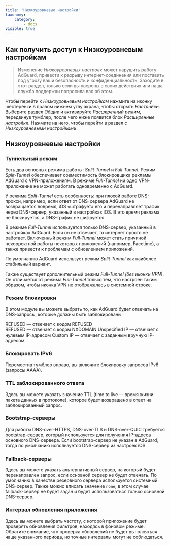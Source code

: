 ```yaml
---
title: 'Низкоуровневые настройки'
taxonomy:
    category:
        - docs
visible: true
---
```


## Как получить доступ к Низкоуровневым настройкам

> Изменение *Низкоуровневых настроек* может нарушить работу AdGuard, привести к разрыву интернет-соединения или поставить под угрозу ваши безопасность и конфиденциальность. Заходите в этот раздел, только если вы уверены в своих действиях или наша служба поддержки попросила вас об этом. 

Чтобы перейти к *Низкоуровневым настройкам* нажмите на иконку шестерёнки в правом нижнем углу экрана, чтобы открыть *Настройки*. Выберите раздел *Общие* и  активируйте *Расширенный режим*, передвинув тумблер, после чего ниже появится блок  *Расширенные настройки*. Нажмите на него, чтобы перейти в раздел с *Низкоуровневыми настройками*. 

## Низкоуровневые настройки

### Туннельный режим

Есть два основных режима работы: *Split-Tunnel* и *Full-Tunnel*. Режим *Split-Tunnel* обеспечивает совместимость блокировщика рекламы AdGuard с VPN-приложениям. В режиме *Full-Tunnel* ни одно VPN-приложение не может работать одновременно с AdGuard. 

У режима *Split-Tunnel* есть особенность: при плохой работе DNS-прокси, например, если ответ от DNS-сервера AdGuard не возвращается вовремя, iOS «штрафует» его и перенаправляет трафик через DNS-сервер, указанный в настройках iOS. В это время реклама не блокируется, а DNS-трафик не шифруется.

В режиме *Full-Tunnel* используется только DNS-сервер, указанный в настройках AdGuard. Если он не отвечает, то интернет просто не работает. Включенный режим *Full-Tunnel* может стать причиной некорректной работы некоторых приложений (например, Facetime), а также привести к проблемам с обновлением приложений.  

По умолчанию AdGuard использует режим *Split-Tunnel* как наиболее стабильный вариант. 

Также существует дополнительный режим *Full-Tunnel (без иконки VPN)*. Он отличается от режима *Full-Tunnel* только тем, что настроен таким образом, чтобы иконка VPN не отображалась в системной строке.

### Режим блокировки
	
В этом модуле вы можете выбрать то, как AdGuard будет отвечать на DNS-запросы, которые должны быть заблокированы:

REFUSED — отвечает с кодом REFUSED  
REFUSED — отвечает с кодом NXDOMAIN 
Unspecified IP — отвечает с нулевым IP-адресом 
Custom IP — отвечает с заданным вручную IP-адресом

### Блокировать IPv6
 	
Переместив тумблер вправо, вы включите блокировку запросов IPv6 (запросы AAAA). 

### TTL заблокированного ответа 
 
Здесь вы можете указать значение TTL (time to live — время жизни пакета данных в протоколе), которое будет возвращено в ответ на заблокированный запрос. 

### Bootstrap-серверы

Для работы DNS-over-HTTPS, DNS-over-TLS и DNS-over-QUIC требуется bootstrap-сервер, который используется для получения IP-адреса основного DNS-сервера. Если bootstrap-сервер не указан в AdGuard, тогда по умолчанию используется DNS-сервер из настроек iOS.

### Fallback-серверы

Здесь вы можете указать альтернативный сервер, на который будет перенаправлен запрос, если основной сервер не будет отвечать. По умолчанию в качестве резервного сервера используется системный DNS-сервер. Также можно вписать значение `none`, в этом случае fallback-сервер не будет задан и будет использоваться только основной DNS-сервер. 

### Интервал обновления приложения

Здесь вы можете выбрать частоту, с которой приложение будет проверять обновления фильтров, находясь в фоновом режиме. Обратите внимание, что проверка обновлений не будет выполняться чаще указанного периода, но точные интервалы могут не соблюдаться. 

 
 
 
 
 
 
 
 
 
 
 
 
 

